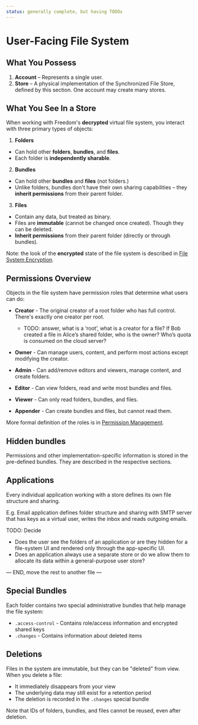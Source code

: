 ```yaml
---
status: generally complete, but having TODOs
---
```

# User-Facing File System

## What You Possess

1. **Account** – Represents a single user.
2. **Store** – A physical implementation of the Synchronized File Store, defined by this section. One account may create many stores.

## What You See In a Store

When working with Freedom's **decrypted** virtual file system, you interact with three primary types of objects:

1. **Folders**
  - Can hold other **folders**, **bundles**, and **files**.
  - Each folder is **independently sharable**.
2. **Bundles**
  - Can hold other **bundles** and **files** (not folders.)
  - Unlike folders, bundles don't have their own sharing capabilities – they **inherit permissions** from their parent folder.
3. **Files**
  - Contain any data, but treated as binary.
  - Files are **immutable** (cannot be changed once created). Though they can be deleted.
  - **Inherit permissions** from their parent folder (directly or through bundles).

Note: the look of the **encrypted** state of the file system is described in [File System Encryption](File%20System%20Encryption.md).

## Permissions Overview

Objects in the file system have permission roles that determine what users can do:

- **Creator** - The original creator of a root folder who has full control. There's exactly one creator per root.
    - TODO: answer, what is a ‘root’, what is a creator for a file? If Bob created a file in Alice’s shared folder, who is the owner? Who’s quota is consumed on the cloud server?

- **Owner** - Can manage users, content, and perform most actions except modifying the creator.

- **Admin** - Can add/remove editors and viewers, manage content, and create folders.

- **Editor** - Can view folders, read and write most bundles and files.

- **Viewer** - Can only read folders, bundles, and files.

- **Appender** - Can create bundles and files, but cannot read them.

More formal definition of the roles is in [Permission Management](Permission%20Management.md).

## Hidden bundles

Permissions and other implementation-specific information is stored in the pre-defined bundles. They are described in the respective sections.

## Applications

Every individual application working with a store defines its own file structure and sharing.

E.g. Email application defines folder structure and sharing with SMTP server that has keys as a virtual user, writes the inbox and reads outgoing emails.

TODO: Decide
- Does the user see the folders of an application or are they hidden for a file-system UI and rendered only through the app-specific UI.
- Does an application always use a separate store or do we allow them to allocate its data within a general-purpose user store?


— END, move the rest to another file —

## Special Bundles

Each folder contains two special administrative bundles that help manage the file system:

- `.access-control` - Contains role/access information and encrypted shared keys
- `.changes` - Contains information about deleted items

## Deletions

Files in the system are immutable, but they can be "deleted" from view. When you delete a file:

- It immediately disappears from your view
- The underlying data may still exist for a retention period
- The deletion is recorded in the `.changes` special bundle

Note that IDs of folders, bundles, and files cannot be reused, even after deletion.
